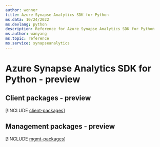 ```yaml
---
author: wonner
title: Azure Synapse Analytics SDK for Python
ms.data: 10/24/2022
ms.devlang: python
description: Reference for Azure Synapse Analytics SDK for Python
ms.author: wanyang
ms.topic: reference
ms.service: synapseanalytics
---
```

# Azure Synapse Analytics SDK for Python - preview

## Client packages - preview
[!INCLUDE [client-packages](synapse-analytics-client-index.md)]
## Management packages - preview
[!INCLUDE [mgmt-packages](synapse-analytics-mgmt-index.md)]